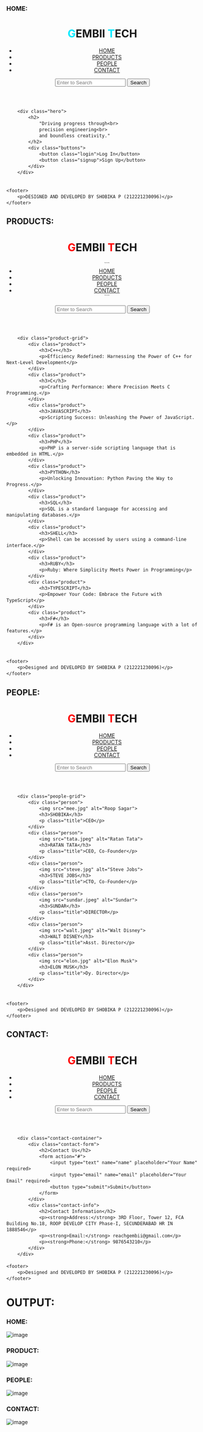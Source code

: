 ### HOME:


<!DOCTYPE html>
<html lang="en">
<head>
    <meta charset="UTF-8">
    <meta name="viewport" content="width=device-width, initial-scale=1.0">
    <title>ROOP TECH</title>
    <link rel="stylesheet" href="styles.css">
</head>
<body>
    <header>
        <div class="logo">
            <h1><span style="color: #00eaff;">G</span>EMBII<span style="color: #00eaFF;"> T</span>ECH</h1>
        </div>
        <nav>
            <ul>
                <li><a href="#">HOME</a></li>
                <li><a href="products.html">PRODUCTS</a></li>
                <li><a href="people.html">PEOPLE</a></li>
                <li><a href="contact.html">CONTACT</a></li>
            </ul>
        </nav>
        <div class="search-bar">
            <input type="text" placeholder="Enter to Search">
            <button>Search</button>
        </div>
    </header>


        <div class="hero">
            <h2>
                "Driving progress through<br>
                precision engineering<br>
                and boundless creativity."
            </h2>
            <div class="buttons">
                <button class="login">Log In</button>
                <button class="signup">Sign Up</button>
            </div>
        </div>


    <footer>
        <p>DESIGNED AND DEVELOPED BY SHOBIKA P (212221230096)</p>
    </footer>
</body>
</html>

 ## PRODUCTS:
 <!DOCTYPE html>
<html lang="en">
<head>
    <meta charset="UTF-8">
    <meta name="viewport" content="width=device-width, initial-scale=1.0">
    <title>Product Page</title>
    <link rel="stylesheet" href="style.css">
</head>
<body>
    <header>
        <div class="logo">
            <h1><span style="color: rgb(255, 0, 0);">G</span>EMBII<span style="color: #ff0000;"> T</span>ECH</h1>
        </div>
        <nav>
            <ul>
               ```
                <li><a href="home.html">HOME</a></li>
                <li><a href="products.html" class="active">PRODUCTS</a></li>
                <li><a href="people.html">PEOPLE</a></li>
                <li><a href="contact.html   ">CONTACT</a></li>
            ```
            </ul>
        </nav>
        <div class="search-bar">
            <input type="text" placeholder="Enter to Search">
            <button>Search</button>
        </div>
    </header>


        <div class="product-grid">
            <div class="product">
                <h3>C++</h3>
                <p>Efficiency Redefined: Harnessing the Power of C++ for Next-Level Development</p>
            </div>
            <div class="product">
                <h3>C</h3>
                <p>Crafting Performance: Where Precision Meets C Programming.</p>
            </div>
            <div class="product">
                <h3>JAVASCRIPT</h3>
                <p>Scripting Success: Unleashing the Power of JavaScript.</p>
            </div>
            <div class="product">
                <h3>PHP</h3>
                <p>PHP is a server-side scripting language that is embedded in HTML.</p>
            </div>
            <div class="product">
                <h3>PYTHON</h3>
                <p>Unlocking Innovation: Python Paving the Way to Progress.</p>
            </div>
            <div class="product">
                <h3>SQL</h3>
                <p>SQL is a standard language for accessing and manipulating databases.</p>
            </div>
            <div class="product">
                <h3>SHELL</h3>
                <p>Shell can be accessed by users using a command-line interface.</p>
            </div>
            <div class="product">
                <h3>RUBY</h3>
                <p>Ruby: Where Simplicity Meets Power in Programming</p>
            </div>
            <div class="product">
                <h3>TYPESCRIPT</h3>
                <p>Empower Your Code: Embrace the Future with TypeScript</p>
            </div>
            <div class="product">
                <h3>F#</h3>
                <p>F# is an Open-source programming language with a lot of features.</p>
            </div>
        </div>


    <footer>
        <p>Designed and DEVELOPED BY SHOBIKA P (212221230096)</p>
    </footer>
</body>
</html>

## PEOPLE:
<!DOCTYPE html>
<html lang="en">
<head>
    <meta charset="UTF-8">
    <meta name="viewport" content="width=device-width, initial-scale=1.0">
    <title>People Page</title>
    <link rel="stylesheet" href="people.css">
</head>
<body>
    <header>
        <div class="logo">
            <h1><span style="color: rgb(255, 0, 0);">G</span>EMBII<span style="color: #ff0000;"> T</span>ECH</h1>        </div>
        <nav>
            <ul>
                <li><a href="home.html">HOME</a></li>
                <li><a href="products.html">PRODUCTS</a></li>
                <li><a href="people.html" class="active">PEOPLE</a></li>
                <li><a href="contact.html">CONTACT</a></li>
            </ul>
        </nav>
        <div class="search-bar">
            <input type="text" placeholder="Enter to Search">
            <button>Search</button>
        </div>
    </header>

    
        <div class="people-grid">
            <div class="person">
                <img src="mee.jpg" alt="Roop Sagar">
                <h3>SHOBIKA</h3>
                <p class="title">CEO</p>
            </div>
            <div class="person">
                <img src="tata.jpeg" alt="Ratan Tata">
                <h3>RATAN TATA</h3>
                <p class="title">CEO, Co-Founder</p>
            </div>
            <div class="person">
                <img src="steve.jpg" alt="Steve Jobs">
                <h3>STEVE JOBS</h3>
                <p class="title">CTO, Co-Founder</p>
            </div>
            <div class="person">
                <img src="sundar.jpeg" alt="Sundar">
                <h3>SUNDAR</h3>
                <p class="title">DIRECTOR</p>
            </div>
            <div class="person">
                <img src="walt.jpeg" alt="Walt Disney">
                <h3>WALT DISNEY</h3>
                <p class="title">Asst. Director</p>
            </div>
            <div class="person">
                <img src="elon.jpg" alt="Elon Musk">
                <h3>ELON MUSK</h3>
                <p class="title">Dy. Director</p>
            </div>
        </div>


    <footer>
        <p>Designed and DEVELOPED BY SHOBIKA P (212221230096)</p>
    </footer>
</body>
</html>

## CONTACT:
<!DOCTYPE html>
<html lang="en">
<head>
    <meta charset="UTF-8">
    <meta name="viewport" content="width=device-width, initial-scale=1.0">
    <title>Contact Us Page</title>
    <link rel="stylesheet" href="contact.css">
</head>
<body>
    <header>
        <div class="logo">
            <h1><span style="color: rgb(255, 0, 0);">G</span>EMBII<span style="color: #ff0000;"> T</span>ECH</h1>        </div>
        </div>
        <nav>
            <ul>
                <li><a href="home.html">HOME</a></li>
                <li><a href="products.html">PRODUCTS</a></li>
                <li><a href="people.html">PEOPLE</a></li>
                <li><a href="contact.html" class="active">CONTACT</a></li>
            </ul>
        </nav>
        <div class="search-bar">
            <input type="text" placeholder="Enter to Search">
            <button>Search</button>
        </div>
    </header>


        <div class="contact-container">
            <div class="contact-form">
                <h2>Contact Us</h2>
                <form action="#">
                    <input type="text" name="name" placeholder="Your Name" required>
                    <input type="email" name="email" placeholder="Your Email" required>
                    <button type="submit">Submit</button>
                </form>
            </div>
            <div class="contact-info">
                <h2>Contact Information</h2>
                <p><strong>Address:</strong> 3RD Floor, Tower 12, FCA Building No.18, ROOP DEVELOP CITY Phase-I, SECUNDERABAD HR IN 1888546</p>
                <p><strong>Email:</strong> reachgembii@gmail.com</p>
                <p><strong>Phone:</strong> 9876543210</p>
            </div>
        </div>

    <footer>
        <p>Designed and DEVELOPED BY SHOBIKA P (212221230096)</p>
    </footer>
</body>
</html>

# OUTPUT:
### HOME:
![image](https://github.com/Shobika187/gembii/assets/94508142/6d58bb0d-7d5d-462f-83d7-fba9b8999a76)
### PRODUCT:
![image](https://github.com/Shobika187/gembii/assets/94508142/c042350b-c999-4673-9bf6-6329eb21e5dc)
### PEOPLE:
![image](https://github.com/Shobika187/gembii/assets/94508142/4de2d171-075f-4e5a-83a7-04cec95cd1ca)
### CONTACT:

![image](https://github.com/Shobika187/gembii/assets/94508142/7ba01fd2-34e7-4ade-a600-a43ff8b94fd3)





